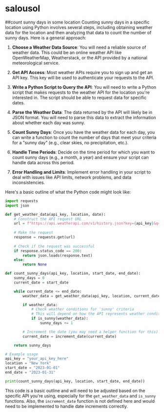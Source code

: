 # salousol
##count sunny days in some location
Counting sunny days in a specific location using Python involves several steps, including obtaining weather data for the location and then analyzing that data to count the number of sunny days. Here is a general approach:

1. **Choose a Weather Data Source**: You will need a reliable source of weather data. This could be an online weather API like OpenWeatherMap, Weatherstack, or the API provided by a national meteorological service.

2. **Get API Access**: Most weather APIs require you to sign up and get an API key. This key will be used to authenticate your requests to the API.

3. **Write a Python Script to Query the API**: You will need to write a Python script that makes requests to the weather API for the location you're interested in. The script should be able to request data for specific dates.

4. **Parse the Weather Data**: The data returned by the API will likely be in JSON format. You will need to parse this data to extract the information about whether each day was sunny.

5. **Count Sunny Days**: Once you have the weather data for each day, you can write a function to count the number of days that meet your criteria for a "sunny day" (e.g., clear skies, no precipitation, etc.).

6. **Handle Time Periods**: Decide on the time period for which you want to count sunny days (e.g., a month, a year) and ensure your script can handle data across this period.

7. **Error Handling and Limits**: Implement error handling in your script to deal with issues like API limits, network problems, and data inconsistencies.

Here's a basic outline of what the Python code might look like:

```python
import requests
import json

def get_weather_data(api_key, location, date):
    # Construct the API request URL
    url = f"https://api.weatherapi.com/v1/history.json?key={api_key}&q={location}&dt={date}"
    
    # Make the request
    response = requests.get(url)
    
    # Check if the request was successful
    if response.status_code == 200:
        return json.loads(response.text)
    else:
        return None

def count_sunny_days(api_key, location, start_date, end_date):
    sunny_days = 0
    current_date = start_date

    while current_date <= end_date:
        weather_data = get_weather_data(api_key, location, current_date)

        if weather_data:
            # Check weather conditions for 'sunny' criteria
            # This will depend on how the API represents weather conditions
            if is_sunny(weather_data):
                sunny_days += 1

        # Increment the date (you may need a helper function for this)
        current_date = increment_date(current_date)

    return sunny_days

# Example usage
api_key = "your_api_key_here"
location = "New York"
start_date = "2023-01-01"
end_date = "2023-01-31"

print(count_sunny_days(api_key, location, start_date, end_date))
```

This code is a basic outline and will need to be adjusted based on the specific API you're using, especially for the `get_weather_data` and `is_sunny` functions. Also, the `increment_date` function is not defined here and would need to be implemented to handle date increments correctly.
